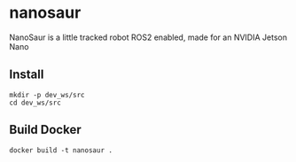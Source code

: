 # nanosaur

NanoSaur is a little tracked robot ROS2 enabled, made for an NVIDIA Jetson Nano

## Install
```
mkdir -p dev_ws/src
cd dev_ws/src 
```

## Build Docker

```
docker build -t nanosaur .
```
